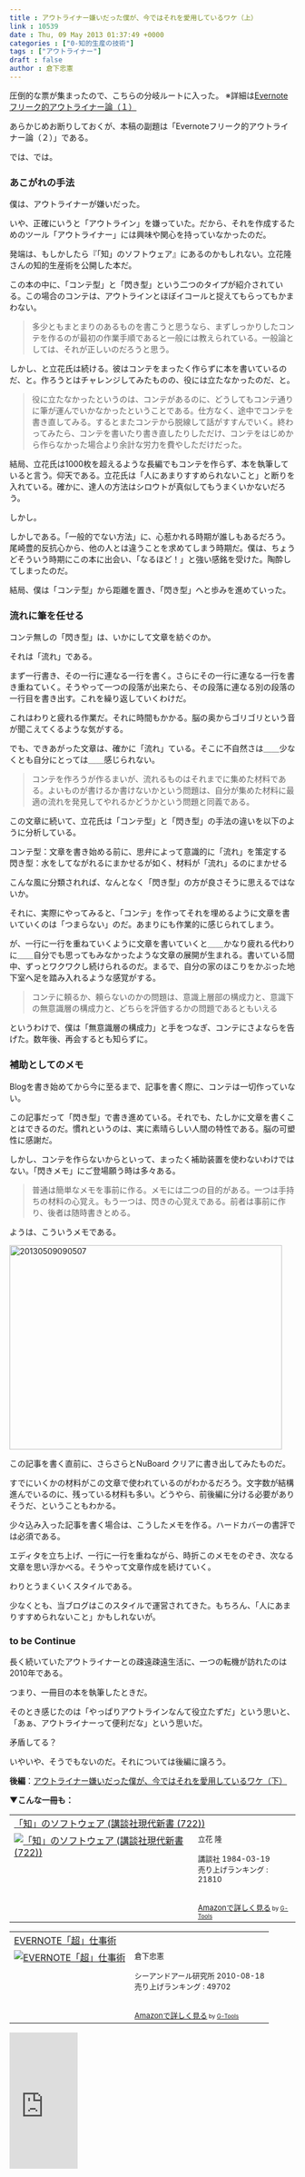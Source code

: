 ```yaml
---
title : アウトライナー嫌いだった僕が、今ではそれを愛用しているワケ（上）　
link : 10539
date : Thu, 09 May 2013 01:37:49 +0000
categories : ["0-知的生産の技術"]
tags : ["アウトライナー"]
draft : false
author : 倉下忠憲
---
```


圧倒的な票が集まったので、こちらの分岐ルートに入った。
※詳細は<a href="https://rashita.net/blog/?p=10532" target="_blank">Evernoteフリーク的アウトライナー論（１）</a>

あらかじめお断りしておくが、本稿の副題は「Evernoteフリーク的アウトライナー論（２）」である。

では、では。

<H3>あこがれの手法</H3>

僕は、アウトライナーが嫌いだった。

いや、正確にいうと「アウトライン」を嫌っていた。だから、それを作成するためのツール「アウトライナー」には興味や関心を持っていなかったのだ。

発端は、もしかしたら『「知」のソフトウェア』にあるのかもしれない。立花隆さんの知的生産術を公開した本だ。

この本の中に、「コンテ型」と「閃き型」という二つのタイプが紹介されている。この場合のコンテは、アウトラインとほぼイコールと捉えてもらってもかまわない。

<blockquote>
多少ともまとまりのあるものを書こうと思うなら、まずしっかりしたコンテを作るのが最初の作業手順であると一般には教えられている。一般論としては、それが正しいのだろうと思う。
</blockquote>

しかし、と立花氏は続ける。彼はコンテをまったく作らずに本を書いているのだ、と。作ろうとはチャレンジしてみたものの、役には立たなかったのだ、と。

<blockquote>
役に立たなかったというのは、コンテがあるのに、どうしてもコンテ通りに筆が運んでいかなかったということである。仕方なく、途中でコンテを書き直してみる。するとまたコンテから脱線して話がすすんでいく。終わってみたら、コンテを書いたり書き直したりしただけ、コンテをはじめから作らなかった場合より余計な労力を費やしただけだった。
</blockquote>

結局、立花氏は1000枚を超えるような長編でもコンテを作らず、本を執筆していると言う。仰天である。立花氏は「人にあまりすすめられないこと」と断りを入れている。確かに、達人の方法はシロウトが真似してもうまくいかないだろう。

しかし。

しかしである。「一般的でない方法」に、心惹かれる時期が誰しもあるだろう。尾崎豊的反抗心から、他の人とは違うことを求めてしまう時期だ。僕は、ちょうどそういう時期にこの本に出会い、「なるほど！」と強い感銘を受けた。陶酔してしまったのだ。

結局、僕は「コンテ型」から距離を置き、「閃き型」へと歩みを進めていった。

<H3>流れに筆を任せる</H3>

コンテ無しの「閃き型」は、いかにして文章を紡ぐのか。

それは「流れ」である。

まず一行書き、その一行に連なる一行を書く。さらにその一行に連なる一行を書き重ねていく。そうやって一つの段落が出来たら、その段落に連なる別の段落の一行目を書き出す。これを繰り返していくわけだ。

これはわりと疲れる作業だ。それに時間もかかる。脳の奥からゴリゴリという音が聞こえてくるような気がする。

でも、できあがった文章は、確かに「流れ」ている。そこに不自然さは＿＿少なくとも自分にとっては＿＿感じられない。

<blockquote>
コンテを作ろうが作るまいが、流れるものはそれまでに集めた材料である。よいものが書けるか書けないかという問題は、自分が集めた材料に最適の流れを発見してやれるかどうかという問題と同義である。
</blockquote>

この文章に続いて、立花氏は「コンテ型」と「閃き型」の手法の違いを以下のように分析している。

コンテ型：文章を書き始める前に、思弁によって意識的に「流れ」を策定する
閃き型：水をしてながれるにまかせるが如く、材料が「流れ」るのにまかせる

こんな風に分類されれば、なんとなく「閃き型」の方が良さそうに思えるではないか。

それに、実際にやってみると、「コンテ」を作ってそれを埋めるように文章を書いていくのは「つまらない」のだ。あまりにも作業的に感じられてしまう。

が、一行に一行を重ねていくように文章を書いていくと＿＿かなり疲れる代わりに＿＿自分でも思ってもみなかったような文章の展開が生まれる。書いている間中、ずっとワクワクし続けられるのだ。まるで、自分の家のほこりをかぶった地下室へ足を踏み入れるような感覚がする。

<blockquote>
コンテに頼るか、頼らないのかの問題は、意識上層部の構成力と、意識下の無意識層の構成力と、どちらを評価するかの問題であるともいえる
</blockquote>

というわけで、僕は「無意識層の構成力」と手をつなぎ、コンテにさよならを告げた。数年後、再会するとも知らずに。

<H3>補助としてのメモ</H3>

Blogを書き始めてから今に至るまで、記事を書く際に、コンテは一切作っていない。

この記事だって「閃き型」で書き進めている。それでも、たしかに文章を書くことはできるのだ。慣れというのは、実に素晴らしい人間の特性である。脳の可塑性に感謝だ。

しかし、コンテを作らないからといって、まったく補助装置を使わないわけではない。「閃きメモ」にご登場願う時は多々ある。

<blockquote>
普通は簡単なメモを事前に作る。メモには二つの目的がある。一つは手持ちの材料の心覚え。もう一つは、閃きの心覚えである。前者は事前に作り、後者は随時書きとめる。
</blockquote>

ようは、こういうメモである。

<a href="https://rashita.net/blog/wp-content/uploads/2013/05/20130509090507.jpg"><img src="https://rashita.net/blog/wp-content/uploads/2013/05/20130509090507.jpg" alt="20130509090507" width="480" height="360" class="alignnone size-full wp-image-10540" /></a>

この記事を書く直前に、さらさらとNuBoard クリアに書き出してみたものだ。

すでにいくかの材料がこの文章で使われているのがわかるだろう。文字数が結構進んでいるのに、残っている材料も多い。どうやら、前後編に分ける必要がありそうだ、ということもわかる。

少々込み入った記事を書く場合は、こうしたメモを作る。ハードカバーの書評では必須である。

エディタを立ち上げ、一行に一行を重ねながら、時折このメモをのぞき、次なる文章を思い浮かべる。そうやって文章作成を続けていく。

わりとうまくいくスタイルである。

少なくとも、当ブログはこのスタイルで運営されてきた。もちろん、「人にあまりすすめられないこと」かもしれないが。

<H3>to be Continue</H3>

長く続いていたアウトライナーとの疎遠疎遠生活に、一つの転機が訪れたのは2010年である。

つまり、一冊目の本を執筆したときだ。

そのとき感じたのは「やっぱりアウトラインなんて役立たずだ」という思いと、「あぁ、アウトライナーって便利だな」という思いだ。

矛盾してる？

いやいや、そうでもないのだ。それについては後編に譲ろう。

<strong>後編</strong>：<a href="https://rashita.net/blog/?p=10545" target="_blank">アウトライナー嫌いだった僕が、今ではそれを愛用しているワケ（下）</a>

<strong>▼こんな一冊も：</strong>
<table  border="0" cellpadding="5"><tr><td colspan="2"><a href="http://www.amazon.co.jp/%E3%80%8C%E7%9F%A5%E3%80%8D%E3%81%AE%E3%82%BD%E3%83%95%E3%83%88%E3%82%A6%E3%82%A7%E3%82%A2-%E8%AC%9B%E8%AB%87%E7%A4%BE%E7%8F%BE%E4%BB%A3%E6%96%B0%E6%9B%B8-722-%E7%AB%8B%E8%8A%B1-%E9%9A%86/dp/4061457225%3FSubscriptionId%3D15SMZCTB9V8NGR2TW082%26tag%3Drashita1000-22%26linkCode%3Dxm2%26camp%3D2025%26creative%3D165953%26creativeASIN%3D4061457225" target="_blank">「知」のソフトウェア (講談社現代新書 (722))</a><img src="http://www.assoc-amazon.jp/e/ir?t=rashita1000-22&l=ur2&o=9" width="1" height="1" style="border: none;" alt="" /></td></tr><tr><td valign="top"><a href="http://www.amazon.co.jp/%E3%80%8C%E7%9F%A5%E3%80%8D%E3%81%AE%E3%82%BD%E3%83%95%E3%83%88%E3%82%A6%E3%82%A7%E3%82%A2-%E8%AC%9B%E8%AB%87%E7%A4%BE%E7%8F%BE%E4%BB%A3%E6%96%B0%E6%9B%B8-722-%E7%AB%8B%E8%8A%B1-%E9%9A%86/dp/4061457225%3FSubscriptionId%3D15SMZCTB9V8NGR2TW082%26tag%3Drashita1000-22%26linkCode%3Dxm2%26camp%3D2025%26creative%3D165953%26creativeASIN%3D4061457225" target="_blank"><img src="http://ecx.images-amazon.com/images/I/41QEeDwecNL._SL160_.jpg" border="0" alt="「知」のソフトウェア (講談社現代新書 (722))" /></a></td><td valign="top"><font size="-1">立花 隆 <br /><br />講談社  1984-03-19<br />売り上げランキング : 21810<br /><br /><br /><a href="http://www.amazon.co.jp/%E3%80%8C%E7%9F%A5%E3%80%8D%E3%81%AE%E3%82%BD%E3%83%95%E3%83%88%E3%82%A6%E3%82%A7%E3%82%A2-%E8%AC%9B%E8%AB%87%E7%A4%BE%E7%8F%BE%E4%BB%A3%E6%96%B0%E6%9B%B8-722-%E7%AB%8B%E8%8A%B1-%E9%9A%86/dp/4061457225%3FSubscriptionId%3D15SMZCTB9V8NGR2TW082%26tag%3Drashita1000-22%26linkCode%3Dxm2%26camp%3D2025%26creative%3D165953%26creativeASIN%3D4061457225" target="_blank">Amazonで詳しく見る</a></font><font size="-2"> by <a href="http://www.goodpic.com/mt/aws/index.html" >G-Tools</a></font></td></tr></table>

<table  border="0" cellpadding="5"><tr><td colspan="2"><a href="http://www.amazon.co.jp/EVERNOTE%E3%80%8C%E8%B6%85%E3%80%8D%E4%BB%95%E4%BA%8B%E8%A1%93-%E5%80%89%E4%B8%8B%E5%BF%A0%E6%86%B2/dp/4863540728%3FSubscriptionId%3D15SMZCTB9V8NGR2TW082%26tag%3Drashita1000-22%26linkCode%3Dxm2%26camp%3D2025%26creative%3D165953%26creativeASIN%3D4863540728" target="_blank">EVERNOTE「超」仕事術</a><img src="http://www.assoc-amazon.jp/e/ir?t=rashita1000-22&l=ur2&o=9" width="1" height="1" style="border: none;" alt="" /></td></tr><tr><td valign="top"><a href="http://www.amazon.co.jp/EVERNOTE%E3%80%8C%E8%B6%85%E3%80%8D%E4%BB%95%E4%BA%8B%E8%A1%93-%E5%80%89%E4%B8%8B%E5%BF%A0%E6%86%B2/dp/4863540728%3FSubscriptionId%3D15SMZCTB9V8NGR2TW082%26tag%3Drashita1000-22%26linkCode%3Dxm2%26camp%3D2025%26creative%3D165953%26creativeASIN%3D4863540728" target="_blank"><img src="http://ecx.images-amazon.com/images/I/51D2v1-KakL._SL160_.jpg" border="0" alt="EVERNOTE「超」仕事術" /></a></td><td valign="top"><font size="-1">倉下忠憲 <br /><br />シーアンドアール研究所  2010-08-18<br />売り上げランキング : 49702<br /><br /><br /><a href="http://www.amazon.co.jp/EVERNOTE%E3%80%8C%E8%B6%85%E3%80%8D%E4%BB%95%E4%BA%8B%E8%A1%93-%E5%80%89%E4%B8%8B%E5%BF%A0%E6%86%B2/dp/4863540728%3FSubscriptionId%3D15SMZCTB9V8NGR2TW082%26tag%3Drashita1000-22%26linkCode%3Dxm2%26camp%3D2025%26creative%3D165953%26creativeASIN%3D4863540728" target="_blank">Amazonで詳しく見る</a></font><font size="-2"> by <a href="http://www.goodpic.com/mt/aws/index.html" >G-Tools</a></font></td></tr></table>

<iframe src="http://rcm-jp.amazon.co.jp/e/cm?lt1=_blank&bc1=000000&IS2=1&bg1=FFFFFF&fc1=000000&lc1=0000FF&t=rashita1000-22&o=9&p=8&l=as4&m=amazon&f=ifr&ref=ss_til&asins=B009LB49WE" style="width:120px;height:240px;" scrolling="no" marginwidth="0" marginheight="0" frameborder="0"></iframe>
